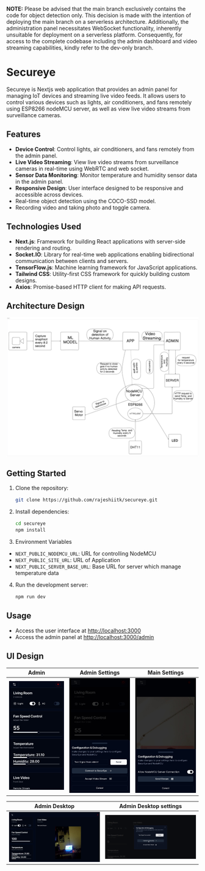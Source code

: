 **NOTE:** Please be advised that the main branch exclusively contains the code for object detection only. This decision is made with the intention of deploying the main branch on a serverless architecture. Additionally, the administration panel necessitates WebSocket functionality, inherently unsuitable for deployment on a serverless platform. Consequently, for access to the complete codebase including the admin dashboard and video streaming capabilities, kindly refer to the dev-only branch.

# Secureye

Secureye is Nextjs web application that provides an admin panel for managing IoT devices and streaming live video feeds. It allows users to control various devices such as lights, air conditioners, and fans remotely using ESP8266 nodeMCU server, as well as view live video streams from surveillance cameras.

## Features

- **Device Control**: Control lights, air conditioners, and fans remotely from the admin panel.
- **Live Video Streaming**: View live video streams from surveillance cameras in real-time using WebRTC and web socket.
- **Sensor Data Monitoring**: Monitor temperature and humidity sensor data in the admin panel.
- **Responsive Design**: User interface designed to be responsive and accessible across devices.
- Real-time object detection using the COCO-SSD model.
- Recording video and taking photo and toggle camera.

## Technologies Used

- **Next.js**: Framework for building React applications with server-side rendering and routing.
- **Socket.IO**: Library for real-time web applications enabling bidirectional communication between clients and servers.
- **TensorFlow.js**: Machine learning framework for JavaScript applications.
- **Tailwind CSS**: Utility-first CSS framework for quickly building custom designs.
- **Axios**: Promise-based HTTP client for making API requests.

## Architecture Design

![Architecture](public/demo/architecture.png)

## Getting Started

1. Clone the repository:

   ```bash
   git clone https://github.com/rajeshiitk/secureye.git
   ```

2. Install dependencies:

   ```bash
   cd secureye
   npm install
   ```

3. Environment Variables

- `NEXT_PUBLIC_NODEMCU_URL`: URL for controlling NodeMCU
- `NEXT_PUBLIC_SITE_URL`: URL of Application
- `NEXT_PUBLIC_SERVER_BASE_URL`: Base URL for server which manage temperature data

4. Run the development server:

   ```bash
   npm run dev
   ```

## Usage

- Access the user interface at [http://localhost:3000](http://localhost:3000)
- Access the admin panel at [http://localhost:3000/admin](http://localhost:3000/admin)

## UI Design

| Admin                           | Admin Settings                                    | Main Settings                                   |
| ------------------------------- | ------------------------------------------------- | ----------------------------------------------- |
| ![Admin](public/demo/admin.jpg) | ![Admin settings](public/demo/admin-settings.jpg) | ![Main Settings](public/demo/main-settings.jpg) |

| Admin Desktop                            | Admin Desktop settings                                    |
| ---------------------------------------- | --------------------------------------------------------- |
| ![Admin](public/demo/admin-desktop.jpeg) | ![Admin settings](public/demo/admin-desktop-settings.png) |
